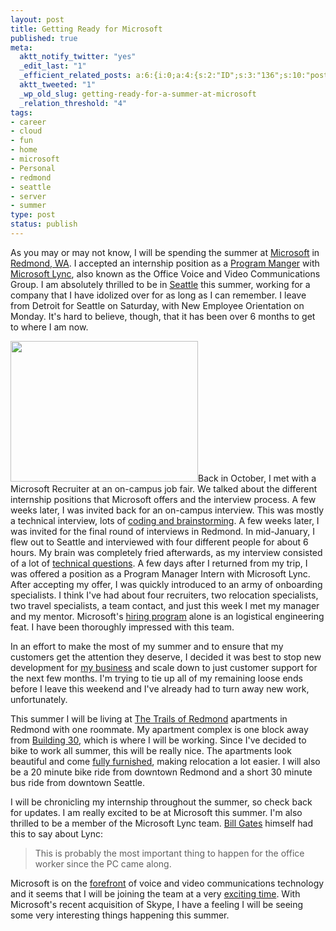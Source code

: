```yaml
--- 
layout: post
title: Getting Ready for Microsoft
published: true
meta: 
  aktt_notify_twitter: "yes"
  _edit_last: "1"
  _efficient_related_posts: a:6:{i:0;a:4:{s:2:"ID";s:3:"136";s:10:"post_title";s:37:"Microsoft Intern Signature Event 2011";s:7:"matches";s:1:"6";s:9:"permalink";s:69:"http://mbmccormick.com/2011/08/microsoft-intern-signature-event-2011/";}i:1;a:4:{s:2:"ID";s:3:"144";s:10:"post_title";s:33:"Ending the Best Summer of My Life";s:7:"matches";s:1:"5";s:9:"permalink";s:65:"http://mbmccormick.com/2011/08/ending-the-best-summer-of-my-life/";}i:2;a:4:{s:2:"ID";s:3:"111";s:10:"post_title";s:21:"Week Six at Microsoft";s:7:"matches";s:1:"5";s:9:"permalink";s:53:"http://mbmccormick.com/2011/06/week-six-at-microsoft/";}i:3;a:4:{s:2:"ID";s:3:"135";s:10:"post_title";s:43:"Application Development for Windows Phone 7";s:7:"matches";s:1:"4";s:9:"permalink";s:75:"http://mbmccormick.com/2011/07/application-development-for-windows-phone-7/";}i:4;a:4:{s:2:"ID";s:3:"125";s:10:"post_title";s:27:"Microsoft Intern Puzzle Day";s:7:"matches";s:1:"4";s:9:"permalink";s:59:"http://mbmccormick.com/2011/07/microsoft-intern-puzzle-day/";}i:5;a:4:{s:2:"ID";s:3:"109";s:10:"post_title";s:26:"Becoming a Program Manager";s:7:"matches";s:1:"4";s:9:"permalink";s:58:"http://mbmccormick.com/2011/06/becoming-a-program-manager/";}}
  aktt_tweeted: "1"
  _wp_old_slug: getting-ready-for-a-summer-at-microsoft
  _relation_threshold: "4"
tags: 
- career
- cloud
- fun
- home
- microsoft
- Personal
- redmond
- seattle
- server
- summer
type: post
status: publish
---
```

As you may or may not know, I will be spending the summer at <a href="http://www.microsoft.com/en-us/default.aspx" target="_blank">Microsoft</a> in <a href="http://www.microsoft.com/presspass/gallery/campus.mspx" target="_blank">Redmond, WA</a>. I accepted an internship position as a <a href="http://careers.microsoft.com/careers/en/us/collegeinternships.aspx" target="_blank">Program Manger</a> with <a href="http://lync.microsoft.com/en-us/Pages/default.aspx" target="_blank">Microsoft Lync</a>, also known as the Office Voice and Video Communications Group. I am absolutely thrilled to be in <a href="http://www.seattle.gov/living/" target="_blank">Seattle</a> this summer, working for a company that I have idolized over for as long as I can remember. I leave from Detroit for Seattle on Saturday, with New Employee Orientation on Monday. It's hard to believe, though, that it has been over 6 months to get to where I am now.

<a href="http://mbmccormick.com/wp-content/uploads/2011/05/IMG_0703.jpg"><img class="alignright size-medium wp-image-105" title="IMG_0703" src="http://mbmccormick.com/wp-content/uploads/2011/05/IMG_0703-300x225.jpg" alt="" width="300" height="225" /></a>Back in October, I met with a Microsoft Recruiter at an on-campus job fair. We talked about the different internship positions that Microsoft offers and the interview process. A few weeks later, I was invited back for an on-campus interview. This was mostly a technical interview, lots of <a href="http://www.amazon.com/Programming-Interviews-Exposed-Secrets-Landing/dp/0471383562" target="_blank">coding and brainstorming</a>. A few weeks later, I was invited for the final round of interviews in Redmond. In mid-January, I flew out to Seattle and interviewed with four different people for about 6 hours. My brain was completely fried afterwards, as my interview consisted of a lot of <a href="http://microsoftfeed.com/2010/80-cool-microsoft-interview-questions/" target="_blank">technical questions</a>. A few days after I returned from my trip, I was offered a position as a Program Manager Intern with Microsoft Lync. After accepting my offer, I was quickly introduced to an army of onboarding specialists. I think I've had about four recruiters, two relocation specialists, two travel specialists, a team contact, and just this week I met my manager and my mentor. Microsoft's <a href="http://en.wikipedia.org/wiki/Microsoft_interview" target="_blank">hiring program</a> alone is an logistical engineering feat. I have been thoroughly impressed with this team.

In an effort to make the most of my summer and to ensure that my customers get the attention they deserve, I decided it was best to stop new development for <a href="http://www.mccormicktechnologies.com" target="_blank">my business</a> and scale down to just customer support for the next few months. I'm trying to tie up all of my remaining loose ends before I leave this weekend and I've already had to turn away new work, unfortunately.

This summer I will be living at <a href="http://www.breproperties.com/community/?property_code=pnw1243" target="_blank">The Trails of Redmond</a> apartments in Redmond with one roommate. My apartment complex is one block away from <a href="https://foursquare.com/venue/252432" target="_blank">Building 30</a>, which is where I will be working. Since I've decided to bike to work all summer, this will be really nice. The apartments look beautiful and come <a href="http://www.aboda.com/corporate_housing/property/Trails_of_Redmond" target="_blank">fully furnished</a>, making relocation a lot easier. I will also be a 20 minute bike ride from downtown Redmond and a short 30 minute bus ride from downtown Seattle.

I will be chronicling my internship throughout the summer, so check back for updates. I am really excited to be at Microsoft this summer. I'm also thrilled to be a member of the Microsoft Lync team. <a href="http://en.wikipedia.org/wiki/Bill_Gates" target="_blank">Bill Gates</a> himself had this to say about Lync:
<blockquote>This is probably the most important thing to happen for the office worker since the PC came along.</blockquote>
Microsoft is on the <a href="http://www.infoworld.com/d/applications/microsoft-lync-2010-unified-communications-comes-age-442" target="_blank">forefront</a> of voice and video communications technology and it seems that I will be joining the team at a very <a href="http://online.wsj.com/article/SB10001424052748703730804576314854222820260.html" target="_blank">exciting time</a>. With Microsoft's recent acquisition of Skype, I have a feeling I will be  seeing some very interesting things happening this summer.
